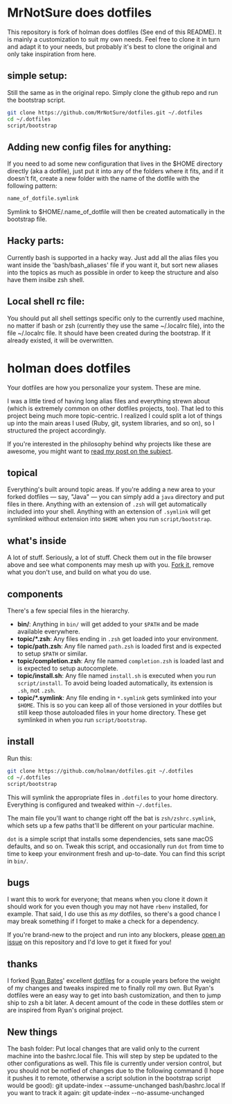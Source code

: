 # MrNotSure does dotfiles
This repository is fork of holman does dotfiles (See end of this README). It is mainly a customization to 
suit my own needs. Feel free to clone it in turn and adapt it to your needs, but probably it's best 
to clone the original and only take inspiration from here.

## simple setup: 
Still the same as in the original repo. Simply clone the github repo and run the bootstrap script.
```sh
git clone https://github.com/MrNotSure/dotfiles.git ~/.dotfiles
cd ~/.dotfiles
script/bootstrap
```

## Adding new config files for anything:
If you need to ad some new configuration that lives in the $HOME directory directly (aka a dotfile), just put it into any of the folders where it fits, and if it doesn't fit, create a new folder with the name of the dotfile with the following pattern: 
```sh
name_of_dotfile.symlink
```
Symlink to $HOME/.name_of_dotfile will then be created automatically in the bootstrap file.

## Hacky parts:
Currently bash is supported in a hacky way. Just add all the alias files you want inside the 'bash/bash_aliases' file if you want it, but sort new aliases into the topics as much as possible in order to keep the structure and also have them insibe zsh shell.

## Local shell rc file:
You should put all shell settings specific only to the currently used machine, no matter if bash or zsh (currently they use the same ~/.localrc file), into the file ~/.localrc file. It should have been created during the bootstrap. If it already existed, it will be overwritten.

# holman does dotfiles
Your dotfiles are how you personalize your system. These are mine.

I was a little tired of having long alias files and everything strewn about
(which is extremely common on other dotfiles projects, too). That led to this
project being much more topic-centric. I realized I could split a lot of things
up into the main areas I used (Ruby, git, system libraries, and so on), so I
structured the project accordingly.

If you're interested in the philosophy behind why projects like these are
awesome, you might want to [read my post on the
subject](http://zachholman.com/2010/08/dotfiles-are-meant-to-be-forked/).

## topical

Everything's built around topic areas. If you're adding a new area to your
forked dotfiles — say, "Java" — you can simply add a `java` directory and put
files in there. Anything with an extension of `.zsh` will get automatically
included into your shell. Anything with an extension of `.symlink` will get
symlinked without extension into `$HOME` when you run `script/bootstrap`.

## what's inside

A lot of stuff. Seriously, a lot of stuff. Check them out in the file browser
above and see what components may mesh up with you.
[Fork it](https://github.com/holman/dotfiles/fork), remove what you don't
use, and build on what you do use.

## components

There's a few special files in the hierarchy.

- **bin/**: Anything in `bin/` will get added to your `$PATH` and be made
  available everywhere.
- **topic/\*.zsh**: Any files ending in `.zsh` get loaded into your
  environment.
- **topic/path.zsh**: Any file named `path.zsh` is loaded first and is
  expected to setup `$PATH` or similar.
- **topic/completion.zsh**: Any file named `completion.zsh` is loaded
  last and is expected to setup autocomplete.
- **topic/install.sh**: Any file named `install.sh` is executed when you run `script/install`. To avoid being loaded automatically, its extension is `.sh`, not `.zsh`.
- **topic/\*.symlink**: Any file ending in `*.symlink` gets symlinked into
  your `$HOME`. This is so you can keep all of those versioned in your dotfiles
  but still keep those autoloaded files in your home directory. These get
  symlinked in when you run `script/bootstrap`.

## install

Run this:

```sh
git clone https://github.com/holman/dotfiles.git ~/.dotfiles
cd ~/.dotfiles
script/bootstrap
```

This will symlink the appropriate files in `.dotfiles` to your home directory.
Everything is configured and tweaked within `~/.dotfiles`.

The main file you'll want to change right off the bat is `zsh/zshrc.symlink`,
which sets up a few paths that'll be different on your particular machine.

`dot` is a simple script that installs some dependencies, sets sane macOS
defaults, and so on. Tweak this script, and occasionally run `dot` from
time to time to keep your environment fresh and up-to-date. You can find
this script in `bin/`.

## bugs

I want this to work for everyone; that means when you clone it down it should
work for you even though you may not have `rbenv` installed, for example. That
said, I do use this as _my_ dotfiles, so there's a good chance I may break
something if I forget to make a check for a dependency.

If you're brand-new to the project and run into any blockers, please
[open an issue](https://github.com/holman/dotfiles/issues) on this repository
and I'd love to get it fixed for you!

## thanks

I forked [Ryan Bates](http://github.com/ryanb)' excellent
[dotfiles](http://github.com/ryanb/dotfiles) for a couple years before the
weight of my changes and tweaks inspired me to finally roll my own. But Ryan's
dotfiles were an easy way to get into bash customization, and then to jump ship
to zsh a bit later. A decent amount of the code in these dotfiles stem or are
inspired from Ryan's original project.

## New things

The bash folder:
Put local changes that are valid only to the current machine into the bashrc.local file. This will step by step be updated to the other configurations as well. This file is currently under version control, but you should not be notfied of changes due to the following command (I hope it pushes it to remote, otherwise a script solution in the bootstrap script would be good):
  git update-index --assume-unchanged bash/bashrc.local
If you want to track it again:
  git update-index --no-assume-unchanged <filename>
